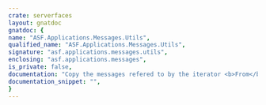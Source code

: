 ```yaml
---
crate: serverfaces
layout: gnatdoc
gnatdoc: {
name: "ASF.Applications.Messages.Utils",
qualified_name: "ASF.Applications.Messages.Utils",
signature: "asf.applications.messages.utils",
enclosing: "asf.applications.messages",
is_private: false,
documentation: "Copy the messages refered to by the iterator <b>From</b> into the message\nlist represented by <b>Into</b>.",
documentation_snippet: "",
}
---
```

